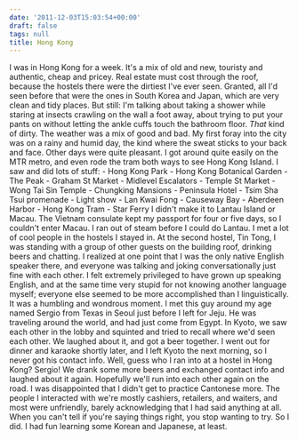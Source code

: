 ```yaml
---
date: '2011-12-03T15:03:54+00:00'
draft: false
tags: null
title: Hong Kong
---
```


I was in Hong Kong for a week. It's a mix of old and new, touristy and authentic, cheap and pricey. Real estate must cost through the roof, because the hostels there were the dirtiest I've ever seen. Granted, all I'd seen before that were the ones in South Korea and Japan, which are very clean and tidy places. But still: I'm talking about taking a shower while staring at insects crawling on the wall a foot away, about trying to put your pants on without letting the ankle cuffs touch the bathroom floor. *That* kind of dirty. The weather was a mix of good and bad. My first foray into the city was on a rainy and humid day, the kind where the sweat sticks to your back and face. Other days were quite pleasant. I got around quite easily on the MTR metro, and even rode the tram both ways to see Hong Kong Island. I saw and did lots of stuff: \- Hong Kong Park \- Hong Kong Botanical Garden \- The Peak \- Graham St Market \- Midlevel Escalators \- Temple St Market \- Wong Tai Sin Temple \- Chungking Mansions \- Peninsula Hotel \- Tsim Sha Tsui promenade \- Light show \- Lan Kwai Fong \- Causeway Bay \- Aberdeen Harbor \- Hong Kong Tram \- Star Ferry I didn't make it to Lantau Island or Macau. The Vietnam consulate kept my passport for four or five days, so I couldn't enter Macau. I ran out of steam before I could do Lantau. I met a lot of cool people in the hostels I stayed in. At the second hostel, Tin Tong, I was standing with a group of other guests on the building roof, drinking beers and chatting. I realized at one point that I was the only native English speaker there, and everyone was talking and joking conversationally just fine with each other. I felt extremely privileged to have grown up speaking English, and at the same time very stupid for not knowing another language myself; everyone else seemed to be more accomplished than I linguistically. It was a humbling and wondrous moment. I met this guy around my age named Sergio from Texas in Seoul just before I left for Jeju. He was traveling around the world, and had just come from Egypt. In Kyoto, we saw each other in the lobby and squinted and tried to recall where we'd seen each other. We laughed about it, and got a beer together. I went out for dinner and karaoke shortly later, and I left Kyoto the next morning, so I never got his contact info. Well, guess who I ran into at a hostel in Hong Kong? Sergio! We drank some more beers and exchanged contact info and laughed about it again. Hopefully we'll run into each other again on the road. I was disappointed that I didn't get to practice Cantonese more. The people I interacted with we're mostly cashiers, retailers, and waiters, and most were unfriendly, barely acknowledging that I had said anything at all. When you can't tell if you're saying things right, you stop wanting to try. So I did. I had fun learning some Korean and Japanese, at least.
